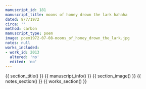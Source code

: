 ```yaml
---
manuscript_id: 181
manuscript_title: moons of honey drown the lark hahaha
dated: 8/7/1972
circa: ''
method: carbon
manuscript_type: poem
image: poem1972-07-08-moons_of_honey_drown_the_lark.jpg
notes: null
works_included:
- work_id: 2013
  altered: 'no'
  edited: 'no'
---
```


{{ section_title() }}
{{ manuscript_info() }}
{{ section_image() }}
{{ notes_section() }}
{{ works_section() }}
